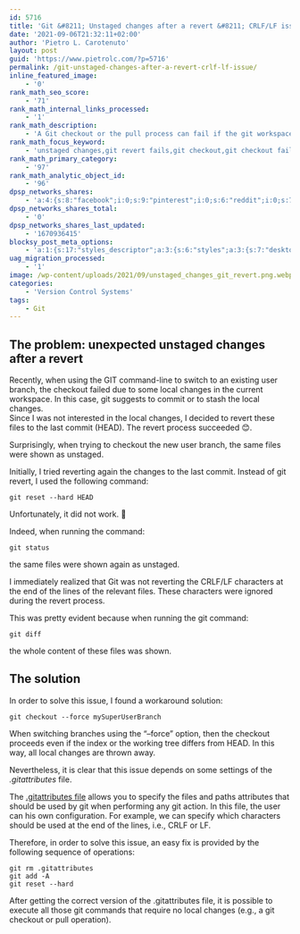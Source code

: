 ```yaml
---
id: 5716
title: 'Git &#8211; Unstaged changes after a revert &#8211; CRLF/LF issue'
date: '2021-09-06T21:32:11+02:00'
author: 'Pietro L. Carotenuto'
layout: post
guid: 'https://www.pietrolc.com/?p=5716'
permalink: /git-unstaged-changes-after-a-revert-crlf-lf-issue/
inline_featured_image:
    - '0'
rank_math_seo_score:
    - '71'
rank_math_internal_links_processed:
    - '1'
rank_math_description:
    - 'A Git checkout or the pull process can fail if the git workspace contains some local and unstaged changes. Reverting files might not be enough.'
rank_math_focus_keyword:
    - 'unstaged changes,git revert fails,git checkout,git checkout fails'
rank_math_primary_category:
    - '97'
rank_math_analytic_object_id:
    - '96'
dpsp_networks_shares:
    - 'a:4:{s:8:"facebook";i:0;s:9:"pinterest";i:0;s:6:"reddit";i:0;s:7:"twitter";i:0;}'
dpsp_networks_shares_total:
    - '0'
dpsp_networks_shares_last_updated:
    - '1670936415'
blocksy_post_meta_options:
    - 'a:1:{s:17:"styles_descriptor";a:3:{s:6:"styles";a:3:{s:7:"desktop";s:0:"";s:6:"tablet";s:0:"";s:6:"mobile";s:0:"";}s:12:"google_fonts";a:0:{}s:7:"version";i:6;}}'
uag_migration_processed:
    - '1'
image: /wp-content/uploads/2021/09/unstaged_changes_git_revert.png.webp
categories:
    - 'Version Control Systems'
tags:
    - Git
---
```


## The problem: unexpected unstaged changes after a revert

Recently, when using the GIT command-line to switch to an existing user branch, the checkout failed due to some local changes in the current workspace. In this case, git suggests to commit or to stash the local changes.  
Since I was not interested in the local changes, I decided to revert these files to the last commit (HEAD). The revert process succeeded 😊.

Surprisingly, when trying to checkout the new user branch, the same files were shown as unstaged.

Initially, I tried reverting again the changes to the last commit. Instead of git revert, I used the following command:

```
git reset --hard HEAD
```

Unfortunately, it did not work. 🙁

Indeed, when running the command:

```
git status
```

the same files were shown again as unstaged.

I immediately realized that Git was not reverting the CRLF/LF characters at the end of the lines of the relevant files. These characters were ignored during the revert process.

This was pretty evident because when running the git command:

```
git diff
```

the whole content of these files was shown.

## The solution

In order to solve this issue, I found a workaround solution:

```
git checkout --force mySuperUserBranch
```

When switching branches using the “–force” option, then the checkout proceeds even if the index or the working tree differs from HEAD. In this way, all local changes are thrown away.

Nevertheless, it is clear that this issue depends on some settings of the *.gitattributes* file.

The [.gitattributes file](https://git-scm.com/docs/gitattributes) allows you to specify the files and paths attributes that should be used by git when performing any git action. In this file, the user can his own configuration. For example, we can specify which characters should be used at the end of the lines, i.e., CRLF or LF.

Therefore, in order to solve this issue, an easy fix is provided by the following sequence of operations:

```
git rm .gitattributes
git add -A
git reset --hard
```

After getting the correct version of the .gitattributes file, it is possible to execute all those git commands that require no local changes (e.g., a git checkout or pull operation).